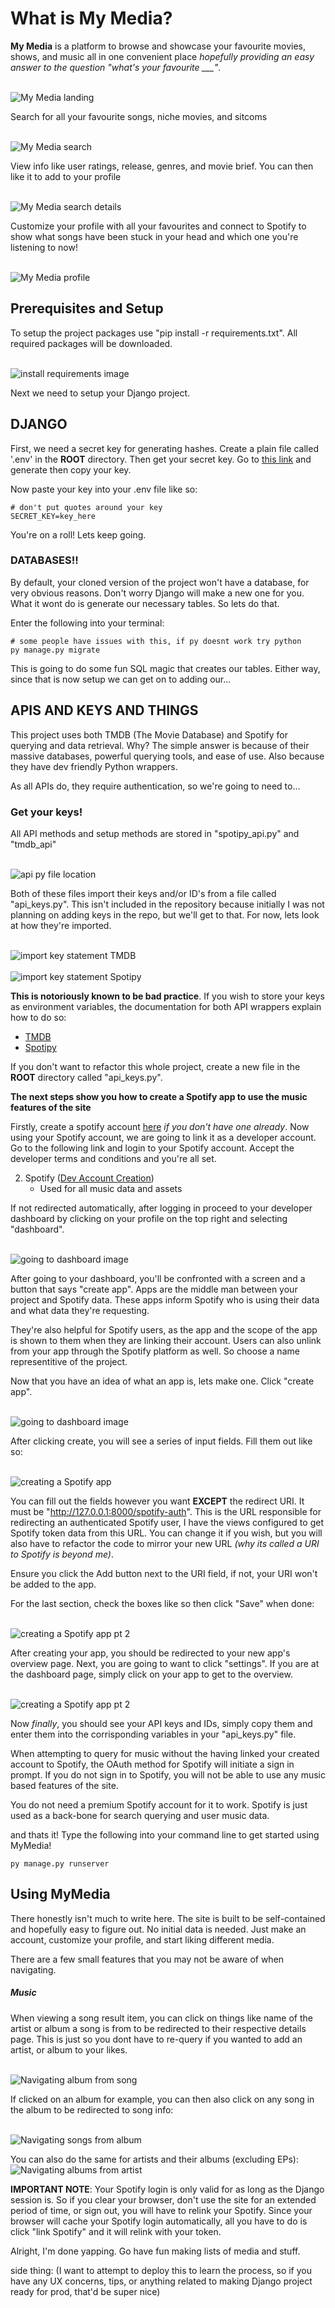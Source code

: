 <h1>What is My Media?</h1>
<b> My Media</b> is a platform to browse and showcase your favourite movies, shows, and music all in one convenient 
place <i>hopefully providing an easy answer to the question "what's your favourite ___"</i>.<br/>

<br>![My Media landing](readme_assets/mymedia-home.png)<br>

Search for all your favourite songs, niche movies, and sitcoms

<br>![My Media search](readme_assets/my-media-search.png)<br>

View info like user ratings, release, genres, and movie brief. 
You can then like it to add to your profile

<br>![My Media search details](readme_assets/my-media-result.png)<br>

Customize your profile with all your favourites and connect to Spotify to show what songs have been stuck in your head
and which one you're listening to now!

<br>![My Media profile](readme_assets/my-media-profile.png)<br>

<h2>Prerequisites and Setup</h2>
To setup the project packages use "pip install -r requirements.txt". All required packages will be downloaded.

<br>![install requirements image](readme_assets/pip-requirements-install.png)<br>

Next we need to setup your Django project.

<h2><b>DJANGO</b></h2>

First, we need a secret key for generating hashes. Create a plain file called '.env' in the <b>ROOT</b> directory.  Then get your secret key. 
Go to [this link](https://djecrety.ir/) and generate then copy your key.

Now paste your key into your .env file like so:
```
# don't put quotes around your key
SECRET_KEY=key_here
```

You're on a roll! Lets keep going.

<h3>DATABASES!!</h3>

By default, your cloned version of the project won't have a database, for very obvious reasons. Don't worry Django will
make a new one for you. What it wont do is generate our necessary tables. So lets do that.

Enter the following into your terminal:

```
# some people have issues with this, if py doesnt work try python
py manage.py migrate
```

This is going to do some fun SQL magic that creates our tables. Either way, since that is now setup
we can get on to adding our...

<h2>APIS AND KEYS AND THINGS</h2>
This project uses both TMDB (The Movie Database) and Spotify for querying and data retrieval. Why?
The simple answer is because of their massive databases, powerful querying tools, and ease of use.
Also because they have dev friendly Python wrappers.

As all APIs do, they require authentication, so we're going to need to...

<h3>Get your keys!</h3>
All API methods and setup methods are stored in "spotipy_api.py" and "tmdb_api"

<br>![api py file location](readme_assets/api-file-location.png)<br>

Both of these files import their keys and/or ID's from a file called "api_keys.py". This isn't included in the repository
because initially I was not planning on adding keys in the repo, but we'll get to that. 
For now, lets look at how they're imported.

<br>![import key statement TMDB](readme_assets/key-import.png)<br>
<br>![import key statement Spotipy](readme_assets/key-import-spotipy.png)<br>

<b>This is notoriously known to be bad practice</b>. If you wish to store your keys as environment variables, 
the documentation for both API wrappers explain how to do so:
* [TMDB](https://pypi.org/project/tmdbv3api/)
* [Spotipy](https://spotipy.readthedocs.io/en/2.24.0/)


If you don't want to refactor this whole project, create a new file in the <b>ROOT</b> directory called "api_keys.py".

<b>The next steps show you how to create a Spotify app to use the music features of the site</b>

Firstly, create a spotify account [here](https://www.spotify.com/us/signup) <i>if you don't have one already</i>. Now using your
Spotify account, we are going to link it as a developer account. Go to the following link and login
to your Spotify account. Accept the developer terms and conditions and you're all set.

2. Spotify ([Dev Account Creation](https://developer.spotify.com/dashboard))
   * Used for all music data and assets


If not redirected automatically, after logging in proceed to your developer dashboard by clicking on your profile on the top right
and selecting "dashboard".

<br>![going to dashboard image](readme_assets/spotify-dashboard.png)<br>

After going to your dashboard, you'll be confronted with a screen and a button that says "create app".
Apps are the middle man between your project and Spotify data. These apps inform Spotify who is using their data
and what data they're requesting.

They're also helpful for Spotify users, as the app and the scope of the app is shown to them when they are linking 
their account. Users can also unlink from your app through the Spotify platform as well. So choose a name representitive
of the project.

Now that you have an idea of what an app is, lets make one. Click "create app".

<br>![going to dashboard image](readme_assets/create-app-spotify.png)<br>

After clicking create, you will see a series of input fields. Fill them out like so:

<br>![creating a Spotify app](readme_assets/app-creation-info.png)<br>

You can fill out the fields however you want <b>EXCEPT</b> the redirect URI. 
It must be "http://127.0.0.1:8000/spotify-auth". This is the URL responsible for redirecting an authenticated Spotify user,
I have the views configured to get Spotify token data from this URL. You can change it if you wish, but you will also have to 
refactor the code to mirror your new URL <i>(why its called a URI to Spotify is beyond me)</i>. 

Ensure you click the Add button next to the URI field, if not, your URI won't be added to the app.
  
For the last section, check the boxes like so then click "Save" when done:

<br>![creating a Spotify app pt 2](readme_assets/checkboxes-app-create.png)<br>

After creating your app, you should be redirected to your new app's overview page. Next, you are going to want to click 
"settings". If you are at the dashboard page, simply click on your app to get to the overview.

<br>![creating a Spotify app pt 2](readme_assets/app-overview.png)<br>

Now <i>finally</i>, you should see your API keys and IDs, simply copy them and enter them into the corrisponding
variables in your "api_keys.py" file.

When attempting to query for music without the having linked your created account to Spotify,
the OAuth method for Spotify will initiate a sign in prompt. If you do not sign in
to Spotify, you will not be able to use any music based features of the site.

You do not need a premium Spotify account for it to work. Spotify is just used as a back-bone for search querying and
user music data.

and thats it! Type the following into your command line to get started using MyMedia!
```
py manage.py runserver
```

<h2>Using MyMedia</h2>

There honestly isn't much to write here. The site is built to be self-contained and hopefully easy to figure out. No 
initial data is needed. Just make an account, customize your profile, and start liking different media.

There are a few small features that you may not be aware of when navigating.

<h5>Music</h5>

When viewing a song result item, you can click on things like name of the artist or album a song is from to be redirected
to their respective details page. This is just so you dont have to re-query if you wanted to add an artist, or album to
your likes.

<br>![Navigating album from song](readme_assets/navigating_music.png)<br>

If clicked on an album for example, you can then also click on any song in the album to be redirected to song info:

<br>![Navigating songs from album](readme_assets/navigating_albums.png)<br>

You can also do the same for artists and their albums (excluding EPs):
<br>![Navigating albums from artist](readme_assets/navigating_artists.png)<br>

**IMPORTANT NOTE**:
Your Spotify login is only valid for as long as the Django session is. So if you clear your browser, don't use the site for an extended period of time, or sign out, you will have to relink your Spotify.
Since your browser will cache your Spotify login automatically, all you have to do is click "link Spotify" and it will relink with your token.

Alright, I'm done yapping. Go have fun making lists of media and stuff.

side thing: (I want to attempt to deploy this to learn the process, so if you have any UX concerns, tips, or anything
related to making Django project ready for prod, that'd be super nice)
